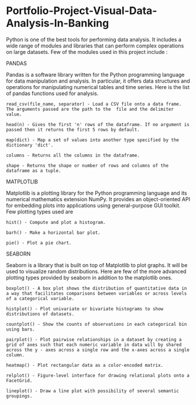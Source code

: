 # Portfolio-Project-Visual-Data-Analysis-In-Banking

Python is one of the best tools for performing data analysis. It includes a wide range of modules and libraries that can perform complex operations on large datasets. Few of the modules used in this project include :

PANDAS

Pandas is a software library written for the Python programming language for data manipulation and analysis. In particular, it offers data structures and operations for manipulating numerical tables and time series. Here is the list of pandas functions used for analysis.

	read_csv(file_name, separator) - Load a CSV file onto a data frame. The arguments passed are the path to the  file and the delimiter value.
 
	head(n) - Gives the first 'n' rows of the dataframe. If no argument is passed then it returns the first 5 rows by default.
 
	map(dict) - Map a set of values into another type specified by the dictionary 'dict'.
 
	columns - Returns all the columns in the dataframe.
 
	shape - Returns the shape or number of rows and columns of the dataframe as a tuple.

MATPLOTLIB

Matplotlib is a plotting library for the Python programming language and its numerical mathematics extension NumPy. It provides an object-oriented API for embedding plots into applications using general-purpose GUI toolkit. Few plotting types used are 

	hist() - Compute and plot a histogram.
 
 	barh() - Make a horizontal bar plot.
  
  	pie() - Plot a pie chart.

SEABORN

Seaborn is a library that is built on top of Matplotlib to plot graphs. It will be used to visualize random distributions. Here are few of the more advanced plotting types provided by seaborn in addition to the matplotlib ones.

	boxplot() - A box plot shows the distribution of quantitative data in a way that facilitates comparisons between variables or across levels of a categorical variable.
 
 	histplot() - Plot univariate or bivariate histograms to show distributions of datasets.
  
  	countplot() - Show the counts of observations in each categorical bin using bars.
   
	pairplot() - Plot pairwise relationships in a dataset by creating a grid of axes such that each numeric variable in data will by shared across the y - axes across a single row and the x-axes across a single column.
 
 	heatmap() - Plot rectangular data as a color-encoded matrix.
  
  	relplot() - Figure-level interface for drawing relational plots onto a FacetGrid.
   
   	lineplot() - Draw a line plot with possibility of several semantic groupings.
 
